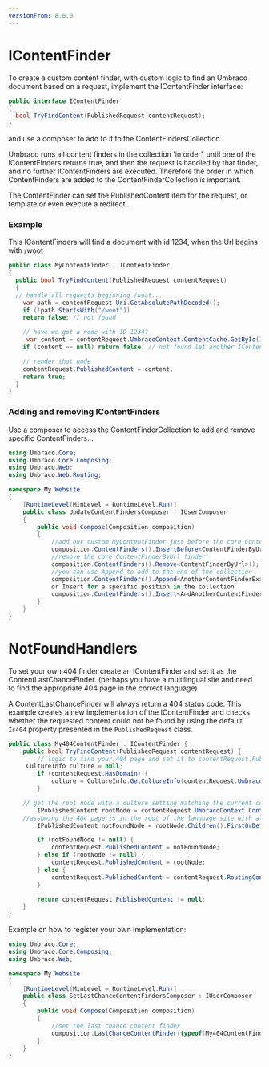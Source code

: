 ```yaml
---
versionFrom: 8.0.0
---
```


# IContentFinder

To create a custom content finder, with custom logic to find an Umbraco document based on a request, implement the IContentFinder interface:

```csharp
public interface IContentFinder
{
  bool TryFindContent(PublishedRequest contentRequest);
}
```
and use a composer to add to it to the ContentFindersCollection.

Umbraco runs all content finders in the collection 'in order', until one of the IContentFinders returns true, and then the request is handled by that finder, and no further IContentFinders are executed. Therefore the order in which ContentFinders are added to the ContentFinderCollection is important.

The ContentFinder can set the PublishedContent item for the request, or template or even execute a redirect…

### Example 

This IContentFinders will find a document with id 1234, when the Url begins with /woot

```csharp
public class MyContentFinder : IContentFinder
{
  public bool TryFindContent(PublishedRequest contentRequest)
  {
  // handle all requests beginning /woot...
    var path = contentRequest.Uri.GetAbsolutePathDecoded();
    if (!path.StartsWith("/woot"))
    return false; // not found

    // have we got a node with ID 1234?
     var content = contentRequest.UmbracoContext.ContentCache.GetById(1234);
    if (content == null) return false; // not found let another IContentFinder in the collection try to find a document

    // render that node
    contentRequest.PublishedContent = content;
    return true;
  }
}
```
### Adding and removing IContentFinders

Use a composer to access the ContentFinderCollection to add and remove specific ContentFinders...

```csharp
using Umbraco.Core;
using Umbraco.Core.Composing;
using Umbraco.Web;
using Umbraco.Web.Routing;

namespace My.Website
{
    [RuntimeLevel(MinLevel = RuntimeLevel.Run)]
    public class UpdateContentFindersComposer : IUserComposer
    {
        public void Compose(Composition composition)
        {
            //add our custom MyContentFinder just before the core ContentFinderByUrl...
            composition.ContentFinders().InsertBefore<ContentFinderByUrl, MyContentFinder>();
            //remove the core ContentFinderByUrl finder:
            composition.ContentFinders().Remove<ContentFinderByUrl>();
            //you can use Append to add to the end of the collection 
            composition.ContentFinders().Append<AnotherContentFinderExample>();
            or Insert for a specific position in the collection
            composition.ContentFinders().Insert<AndAnotherContentFinder>(3);
        }
    }
}

```

# NotFoundHandlers

To set your own 404 finder create an IContentFinder and set it as the ContentLastChanceFinder. (perhaps you have a multilingual site and need to find the appropriate 404 page in the correct language)

A ContentLastChanceFinder will always return a 404 status code. This example creates a new implementation of the IContentFinder and checks whether the requested content could not be found by using the default `Is404` property presented in the `PublishedRequest` class.

```csharp
public class My404ContentFinder : IContentFinder {
    public bool TryFindContent(PublishedRequest contentRequest) {
        // logic to find your 404 page and set it to contentRequest.PublishedContent
     CultureInfo culture = null;
        if (contentRequest.HasDomain) {
            culture = CultureInfo.GetCultureInfo(contentRequest.UmbracoDomain.LanguageIsoCode);
        }

    // get the root node with a culture setting matching the current culture of the request
        IPublishedContent rootNode = contentRequest.UmbracoContext.ContentCache.GetAtRoot().FirstOrDefault(n => n.GetCulture().ThreeLetterWindowsLanguageName == culture.ThreeLetterWindowsLanguageName);
    //assuming the 404 page is in the root of the language site with alias fourOhFourPageAlias
        IPublishedContent notFoundNode = rootNode.Children().FirstOrDefault(f=>f.DocumentTypeAlias == "fourOhFourPageAlias"); 

        if (notFoundNode != null) {
            contentRequest.PublishedContent = notFoundNode;
        } else if (rootNode != null) {
            contentRequest.PublishedContent = rootNode;
        } else {
            contentRequest.PublishedContent = contentRequest.RoutingContext.UmbracoContext.ContentCache.GetAtRoot().FirstOrDefault(n => n.GetTemplateAlias() != "");
        }

        return contentRequest.PublishedContent != null;
    }
}
```
    
Example on how to register your own implementation:

```csharp
using Umbraco.Core;
using Umbraco.Core.Composing;
using Umbraco.Web;

namespace My.Website
{
    [RuntimeLevel(MinLevel = RuntimeLevel.Run)]
    public class SetLastChanceContentFindersComposer : IUserComposer
    {
        public void Compose(Composition composition)
        {
            //set the last chance content finder
            composition.LastChanceContentFinder(typeof(My404ContentFinder));
        }
    }
}

```
